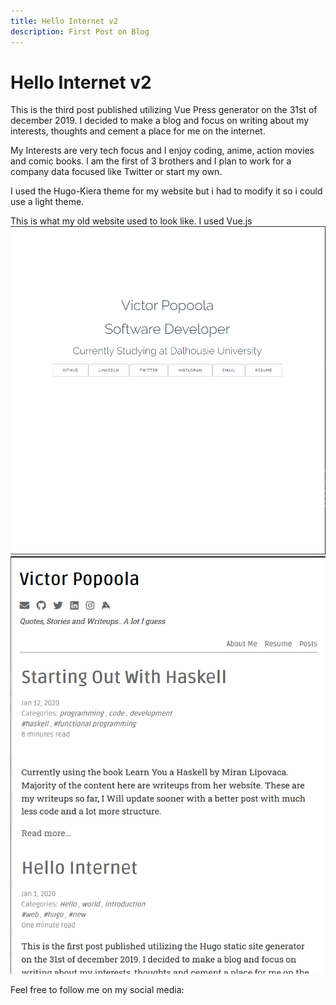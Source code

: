 ```yaml
---
title: Hello Internet v2
description: First Post on Blog
---
```


# Hello Internet v2
This is the third post published utilizing Vue Press generator on the 31st of december 2019. I decided to make a blog and focus on writing about my interests, thoughts and cement a place for me on the internet. 

My Interests are very tech focus and I enjoy coding, anime, action movies and comic books. I am the first of 3 brothers and I plan to work for a company data focused like Twitter or start my own.

I used the Hugo-Kiera theme for my website but i had to modify it so i could use a light theme.

This is what my old website used to look like. I used Vue.js
![Old Website v0.1](./site-old.png)
![Old Website v0.2](./site-current.png)

Feel free to follow me on my social media:

